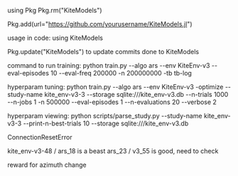 using Pkg
Pkg.rm("KiteModels")

Pkg.add(url="https://github.com/yourusername/KiteModels.jl")

usage in code:
using KiteModels

Pkg.update("KiteModels") to update commits done to KiteModels


command to run training:
python train.py --algo ars --env KiteEnv-v3 --eval-episodes 10 --eval-freq 200000 -n 200000000 -tb tb-log


hyperparam tuning:
python train.py --algo ars --env KiteEnv-v3 -optimize --study-name kite_env-v3-3 --storage sqlite:///kite_env-v3.db --n-trials 1000 --n-jobs 1 -n 500000 --eval-episodes 1 --n-evaluations 20 --verbose 2

hyperparam viewing:
python scripts/parse_study.py --study-name kite_env-v3-3 --print-n-best-trials 10 --storage sqlite:///kite_env-v3.db


ConnectionResetError


kite_env-v3-48 / ars_18 is a beast
ars_23 / v3_55 is good, need to check

reward for azimuth change